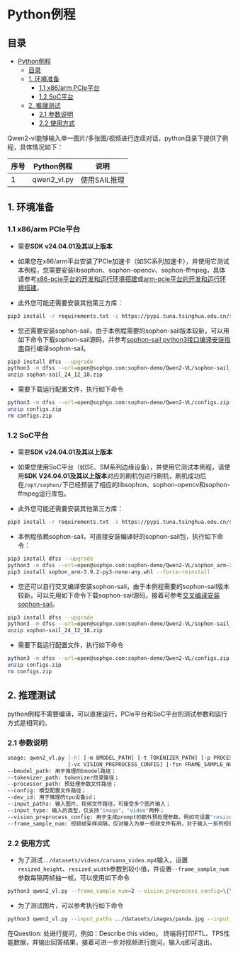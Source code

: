 # Python例程

## 目录

- [Python例程](#python例程)
  - [目录](#目录)
  - [1. 环境准备](#1-环境准备)
    - [1.1 x86/arm PCIe平台](#11-x86arm-pcie平台)
    - [1.2 SoC平台](#12-soc平台)
  - [2. 推理测试](#2-推理测试)
    - [2.1 参数说明](#21-参数说明)
    - [2.2 使用方式](#22-使用方式)

Qwen2-vl能够输入单一图片/多张图/视频进行连续对话，python目录下提供了例程，具体情况如下：

| 序号  |  Python例程       |            说明                 |
| ---- | ---------------- | ------------------------------ |
|   1  | qwen2_vl.py      | 使用SAIL推理                     |

## 1. 环境准备

### 1.1 x86/arm PCIe平台

- 需要**SDK v24.04.01及其以上版本**

- 如果您在x86/arm平台安装了PCIe加速卡（如SC系列加速卡），并使用它测试本例程，您需要安装libsophon、sophon-opencv、sophon-ffmpeg，具体请参考[x86-pcie平台的开发和运行环境搭建](../../../docs/Environment_Install_Guide.md#3-x86-pcie平台的开发和运行环境搭建)或[arm-pcie平台的开发和运行环境搭建](../../../docs/Environment_Install_Guide.md#5-arm-pcie平台的开发和运行环境搭建)。

- 此外您可能还需要安装其他第三方库：

```bash
pip3 install -r requirements.txt -i https://pypi.tuna.tsinghua.edu.cn/simple
```

- 您还需要安装sophon-sail，由于本例程需要的sophon-sail版本较新，可以用如下命令下载sophon-sail源码，并参考[sophon-sail python3接口编译安装指南](https://doc.sophgo.com/sdk-docs/v24.04.01/docs_latest_release/docs/sophon-sail/docs/zh/html/1_build.html#python3wheel)自行编译sophon-sail。

```bash
pip3 install dfss --upgrade
python3 -m dfss --url=open@sophgo.com:sophon-demo/Qwen2-VL/sophon-sail_24_12_18.zip
unzip sophon-sail_24_12_18.zip
```

- 需要下载运行配置文件，执行如下命令

```bash
python3 -m dfss --url=open@sophgo.com:sophon-demo/Qwen2-VL/configs.zip
unzip configs.zip
rm configs.zip
```

### 1.2 SoC平台

- 需要**SDK v24.04.01及其以上版本**

- 如果您使用SoC平台（如SE、SM系列边缘设备），并使用它测试本例程，请使用**SDK V24.04.01及其以上版本**对应的刷机包进行刷机，刷机成功后在`/opt/sophon/`下已经预装了相应的libsophon、sophon-opencv和sophon-ffmpeg运行库包。

- 此外您可能还需要安装其他第三方库：

```bash
pip3 install -r requirements.txt -i https://pypi.tuna.tsinghua.edu.cn/simple
``` 

- 本例程依赖sophon-sail，可直接安装编译好的sophon-sail包，执行如下命令：

```bash
pip3 install dfss --upgrade
python3 -m dfss --url=open@sophgo.com:sophon-demo/Qwen2-VL/sophon_arm-3.9.2-py3-none-any.whl
pip3 install sophon_arm-3.9.2-py3-none-any.whl --force-reinstall
```

- 您还可以自行交叉编译安装sophon-sail，由于本例程需要的sophon-sail版本较新，可以先用如下命令下载sophon-sail源码，接着可参考[交叉编译安装sophon-sail](../../../docs/Environment_Install_Guide.md#42-交叉编译安装sophon-sail)。 

```bash
pip3 install dfss --upgrade
python3 -m dfss --url=open@sophgo.com:sophon-demo/Qwen2-VL/sophon-sail_24_12_18.zip
unzip sophon-sail_24_12_18.zip
```

- 需要下载运行配置文件，执行如下命令

```bash
python3 -m dfss --url=open@sophgo.com:sophon-demo/Qwen2-VL/configs.zip
unzip configs.zip
rm configs.zip
```

## 2. 推理测试

python例程不需要编译，可以直接运行，PCIe平台和SoC平台的测试参数和运行方式是相同的。

### 2.1 参数说明

```bash
usage: qwen2_vl.py [-h] [-m BMODEL_PATH] [-t TOKENIZER_PATH] [-p PROCESSOR_PATH] [-c CONFIG] [-d DEV_ID] [-g {greedy,penalty_sample}] [-i INPUT_PATHS [INPUT_PATHS ...]] [-ity {image,video}]
                   [-vc VISION_PREPROCESS_CONFIG] [-fsn FRAME_SAMPLE_NUM]
--bmodel_path: 用于推理的bmodel路径；
--tokenizer_path: tokenizer目录路径；
--processor_path: 预处理参数文件路径；
--config: 模型配置文件路径；
--dev_id: 用于推理的tpu设备id；
--input_paths: 输入图片、视频文件路径，可接受多个图片输入；
--input_type: 输入的类型，仅支持"image"、"video"两种；
--vision_preprocess_config: 用于生成prompt的额外预处理参数，例如可设置"resized_height"、"resized_width"、"min_pixels"、"max_pixels"等，与官方支持的输入一致，在内存不足时，可适当设置这些参数；
--frame_sample_num: 视频帧采样间隔，仅对输入为单一视频文件有用，对于输入一系列视频帧图片和图片输入无效；
```

### 2.2 使用方式

- 为了测试`../datasets/videos/carvana_video.mp4`输入，设置`resized_height`、`resized_width`参数到较小值，并设置`--frame_sample_num`参数每隔两帧抽一帧，可以使用如下命令
```bash
python3 qwen2_vl.py --frame_sample_num=2 --vision_preprocess_config=\{\"resized_height\":140,\"resized_width\":210\}
```

- 为了测试图片，可以参考执行如下命令
```bash
python3 qwen2_vl.py --input_paths ../datasets/images/panda.jpg --input_type image --vision_preprocess_config=\{\"resized_height\":280,\"resized_width\":420\}
```

在Question: 处进行提问，例如：Describe this video。
终端将打印FTL、TPS性能数据，并输出回答结果，接着可进一步对视频进行提问，输入q即可退出。
